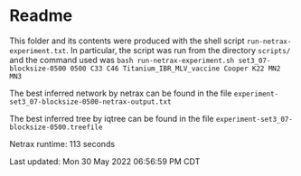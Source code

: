 # Readme

This folder and its contents were produced with the shell script
`run-netrax-experiment.txt`. In particular, the script was run from the
directory `scripts/` and the command used was `bash run-netrax-experiment.sh
set3_07-blocksize-0500 0500 C33 C46 Titanium_IBR_MLV_vaccine Cooper K22 MN2 MN3`

The best inferred network by netrax can be found in the file
`experiment-set3_07-blocksize-0500-netrax-output.txt`

The best inferred tree by iqtree can be found in the file
`experiment-set3_07-blocksize-0500.treefile`

Netrax runtime: 113 seconds

Last updated: Mon 30 May 2022 06:56:59 PM CDT
